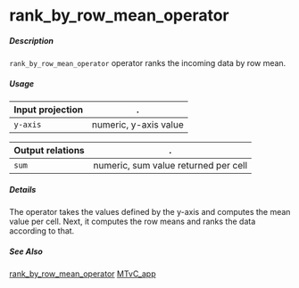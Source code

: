 # rank_by_row_mean_operator

##### Description

`rank_by_row_mean_operator` operator ranks the incoming data by row mean.

##### Usage

Input projection|.
---|---
`y-axis`           | numeric, y-axis value

Output relations|.
---|---
`sum`          | numeric, sum value returned per cell

##### Details

The operator takes the values defined by the y-axis and computes the mean value per cell. Next, it computes the row means and ranks the data according to that.

##### See Also

[rank_by_row_mean_operator](https://github.com/tercen/rank_by_row_mean_operator)
[MTvC_app](https://github.com/tercen/MTvC_app)
